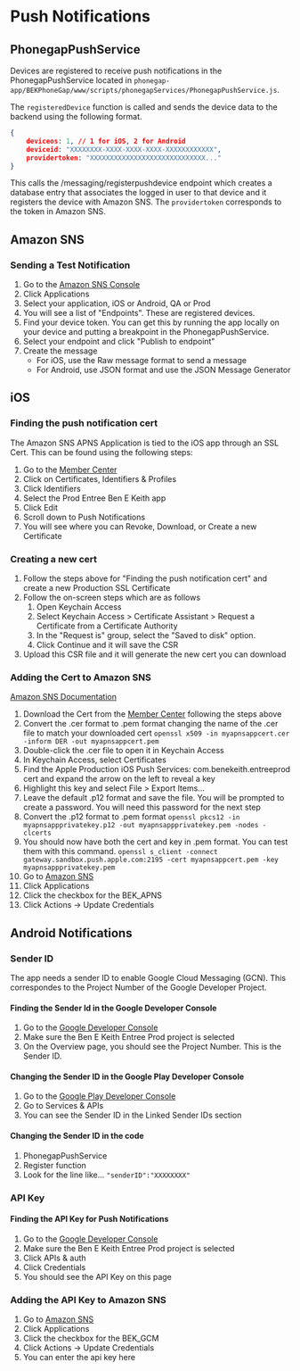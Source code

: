 # Push Notifications

## PhonegapPushService

Devices are registered to receive push notifications in the PhonegapPushService located in ```phonegap-app/BEKPhoneGap/www/scripts/phonegapServices/PhonegapPushService.js```.

The ```registeredDevice``` function is called and sends the device data to the backend using the following format.
 
```json
{
    deviceos: 1, // 1 for iOS, 2 for Android
    deviceid: "XXXXXXXX-XXXX-XXXX-XXXX-XXXXXXXXXXXX",
    providertoken: "XXXXXXXXXXXXXXXXXXXXXXXXXXXXX..."
}
```

This calls the /messaging/registerpushdevice endpoint which creates a database entry that associates the logged in user to that device and it registers the device with Amazon SNS. The ```providertoken``` corresponds to the token in Amazon SNS.

## Amazon SNS

### Sending a Test Notification

1. Go to the [Amazon SNS Console](https://951996173818.signin.aws.amazon.com/console)
2. Click Applications
3. Select your application, iOS or Android, QA or Prod
4. You will see a list of "Endpoints". These are registered devices.
5. Find your device token. You can get this by running the app locally on your device and putting a breakpoint in the PhonegapPushService.
6. Select your endpoint and click "Publish to endpoint"
7. Create the message
    - For iOS, use the Raw message format to send a message
    - For Android, use JSON format and use the JSON Message Generator

## iOS

### Finding the push notification cert

The Amazon SNS APNS Application is tied to the iOS app through an SSL Cert. This can be found using the following steps:

1. Go to the [Member Center](developer.apple.com/membercenter)
2. Click on Certificates, Identifiers & Profiles
3. Click Identifiers
4. Select the Prod Entree Ben E Keith app
5. Click Edit
6. Scroll down to Push Notifications
7. You will see where you can Revoke, Download, or Create a new Certificate

### Creating a new cert

1. Follow the steps above for "Finding the push notification cert" and create a new Production SSL Certificate
2. Follow the on-screen steps which are as follows
    1. Open Keychain Access
    2. Select Keychain Access >  Certificate Assistant > Request a Certificate from a Certificate Authority
    3. In the "Request is" group, select the "Saved to disk" option.
    4. Click Continue and it will save the CSR
3. Upload this CSR file and it will generate the new cert you can download

### Adding the Cert to Amazon SNS

[Amazon SNS Documentation](http://docs.aws.amazon.com/sns/latest/dg/mobile-push-apns.html)

1. Download the Cert from the [Member Center](developer.apple.com/membercenter) following the steps above
2. Convert the .cer format to .pem format changing the name of the .cer file to match your downloaded cert
`openssl x509 -in myapnsappcert.cer -inform DER -out myapnsappcert.pem`
3. Double-click the .cer file to open it in Keychain Access
4. In Keychain Access, select Certificates
5. Find the Apple Production iOS Push Services: com.benekeith.entreeprod cert and expand the arrow on the left to reveal a key
6. Highlight this key and select File > Export Items...
7. Leave the default .p12 format and save the file. You will be prompted to create a password. You will need this password for the next step
8. Convert the .p12 format to .pem format
`openssl pkcs12 -in myapnsappprivatekey.p12 -out myapnsappprivatekey.pem -nodes -clcerts`
9. You should now have both the cert and key in .pem format. You can test them with this command.
`openssl s_client -connect gateway.sandbox.push.apple.com:2195 -cert myapnsappcert.pem -key myapnsappprivatekey.pem`
10. Go to [Amazon SNS](https://951996173818.signin.aws.amazon.com/console)
3. Click Applications
4. Click the checkbox for the BEK_APNS
4. Click Actions -> Update Credentials

## Android Notifications

### Sender ID 

The app needs a sender ID to enable Google Cloud Messaging (GCN). This correspondes to the Project Number of the Google Developer Project. 

#### Finding the Sender Id in the Google Developer Console

1. Go to the [Google Developer Console](http://console.developers.google.com)
2. Make sure the Ben E Keith Entree Prod project is selected
3. On the Overview page, you should see the Project Number. This is the Sender ID.

#### Changing the Sender ID in the Google Play Developer Console

1. Go to the [Google Play Developer Console](https://play.google.com/apps/publish/)
2. Go to Services & APIs
3. You can see the Sender ID in the Linked Sender IDs section

#### Changing the Sender ID in the code

1. PhonegapPushService
2. Register function
3. Look for the line like... ```"senderID":"XXXXXXXX"```

### API Key

#### Finding the API Key for Push Notifications

1. Go to the [Google Developer Console](http://console.developers.google.com)
2. Make sure the Ben E Keith Entree Prod project is selected
3. Click APIs & auth
4. Click Credentials
5. You should see the API Key on this page

### Adding the API Key to Amazon SNS

1. Go to [Amazon SNS](https://951996173818.signin.aws.amazon.com/console)
2. Click Applications
3. Click the checkbox for the BEK_GCM
4. Click Actions -> Update Credentials
5. You can enter the api key here
